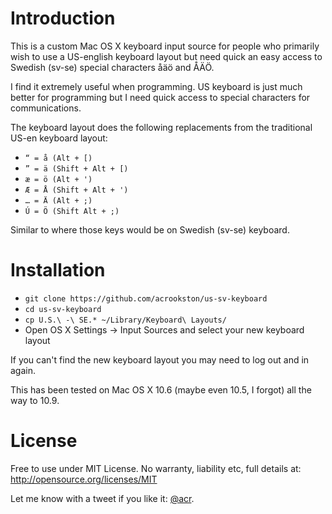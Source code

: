 # Introduction

This is a custom Mac OS X keyboard input source for people who primarily
wish to use a US-english keyboard layout but need quick an easy access to
Swedish (sv-se) special characters åäö and ÅÄÖ.

I find it extremely useful when programming. US keyboard is just much better
for programming but I need quick access to special characters for communications.

The keyboard layout does the following replacements from the traditional US-en
keyboard layout:

- `“ = å (Alt + [)`
- `” = ä (Shift + Alt + [)`
- `æ = ö (Alt + ')`
- `Æ = Å (Shift + Alt + ')`
- `… = Ä (Alt + ;)`
- `Ú = Ö (Shift Alt + ;)`

Similar to where those keys would be on Swedish (sv-se) keyboard.


# Installation

- `git clone https://github.com/acrookston/us-sv-keyboard`
- `cd us-sv-keyboard`
- `cp U.S.\ -\ SE.* ~/Library/Keyboard\ Layouts/`
- Open OS X Settings -> Input Sources and select your new keyboard layout

If you can't find the new keyboard layout you may need to log out and in again.

This has been tested on Mac OS X 10.6 (maybe even 10.5, I forgot) all the way to 10.9.


# License

Free to use under MIT License. No warranty, liability etc, full details at: http://opensource.org/licenses/MIT

Let me know with a tweet if you like it: [@acr](http://twitter.com/acr).
